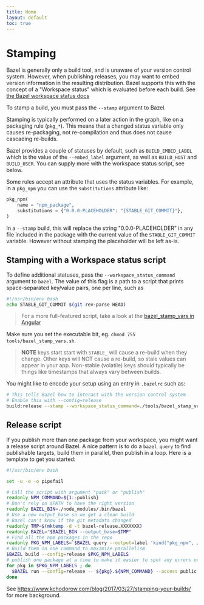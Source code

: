 ```yaml
---
title: Home
layout: default
toc: true
---
```


# Stamping

Bazel is generally only a build tool, and is unaware of your version control system.
However, when publishing releases, you may want to embed version information in the resulting distribution.
Bazel supports this with the concept of a "Workspace status" which is evaluated before each build.
See [the Bazel workspace status docs](https://docs.bazel.build/versions/master/user-manual.html#workspace_status)

To stamp a build, you must pass the `--stamp` argument to Bazel.

Stamping is typically performed on a later action in the graph, like on a packaging rule (`pkg_*`). This means that
a changed status variable only causes re-packaging, not re-compilation and thus does not cause cascading re-builds.

Bazel provides a couple of statuses by default, such as `BUILD_EMBED_LABEL` which is the value of the `--embed_label`
argument, as well as `BUILD_HOST` and `BUILD_USER`. You can supply more with the workspace status script, see below.

Some rules accept an attribute that uses the status variables.
For example, in a `pkg_npm` you can use the `substitutions` attribute like:

```python
pkg_npm(
    name = "npm_package",
    substitutions = {"0.0.0-PLACEHOLDER": "{STABLE_GIT_COMMIT}"},
)
```

In a `--stamp` build, this will replace the string "0.0.0-PLACEHOLDER" in any file included in the package with the current value of the `STABLE_GIT_COMMIT` variable.
However without stamping the placeholder will be left as-is.

## Stamping with a Workspace status script

To define additional statuses, pass the `--workspace_status_command` argument to `bazel`.
The value of this flag is a path to a script that prints space-separated key/value pairs, one per line, such as

```bash
#!/usr/bin/env bash
echo STABLE_GIT_COMMIT $(git rev-parse HEAD)
```
> For a more full-featured script, take a look at the [bazel_stamp_vars in Angular]

Make sure you set the executable bit, eg. `chmod 755 tools/bazel_stamp_vars.sh`.

> **NOTE** keys start start with `STABLE_` will cause a re-build when they change.
> Other keys will NOT cause a re-build, so stale values can appear in your app.
> Non-stable (volatile) keys should typically be things like timestamps that always vary between builds.

You might like to encode your setup using an entry in `.bazelrc` such as:

```sh
# This tells Bazel how to interact with the version control system
# Enable this with --config=release
build:release --stamp --workspace_status_command=./tools/bazel_stamp_vars.sh
```

## Release script

If you publish more than one package from your workspace, you might want a release script around Bazel.
A nice pattern is to do a `bazel query` to find publishable targets, build them in parallel, then publish in a loop.
Here is a template to get you started:

```sh
#!/usr/bin/env bash

set -u -e -o pipefail

# Call the script with argument "pack" or "publish"
readonly NPM_COMMAND=${1:-publish}
# Don't rely on $PATH to have the right version
readonly BAZEL_BIN=./node_modules/.bin/bazel
# Use a new output_base so we get a clean build
# Bazel can't know if the git metadata changed
readonly TMP=$(mktemp -d -t bazel-release.XXXXXXX)
readonly BAZEL="$BAZEL_BIN --output_base=$TMP"
# Find all the npm packages in the repo
readonly PKG_NPM_LABELS=`$BAZEL query --output=label 'kind("pkg_npm", //...)'`
# Build them in one command to maximize parallelism
$BAZEL build --config=release $PKG_NPM_LABELS
# publish one package at a time to make it easier to spot any errors or warnings
for pkg in $PKG_NPM_LABELS ; do
  $BAZEL run --config=release -- ${pkg}.${NPM_COMMAND} --access public --tag latest
done
```

See https://www.kchodorow.com/blog/2017/03/27/stamping-your-builds/ for more background.

[bazel_stamp_vars in Angular]: https://github.com/angular/angular/blob/master/tools/bazel_stamp_vars.sh
